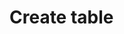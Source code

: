 <!--
created_at: '2012-04-12 19:15:41'
updated_at: '2013-03-13 14:21:05'
authors:
    - 'Jérôme Bogaerts'
tags:
    - Deliveries
-->

Create table
============

